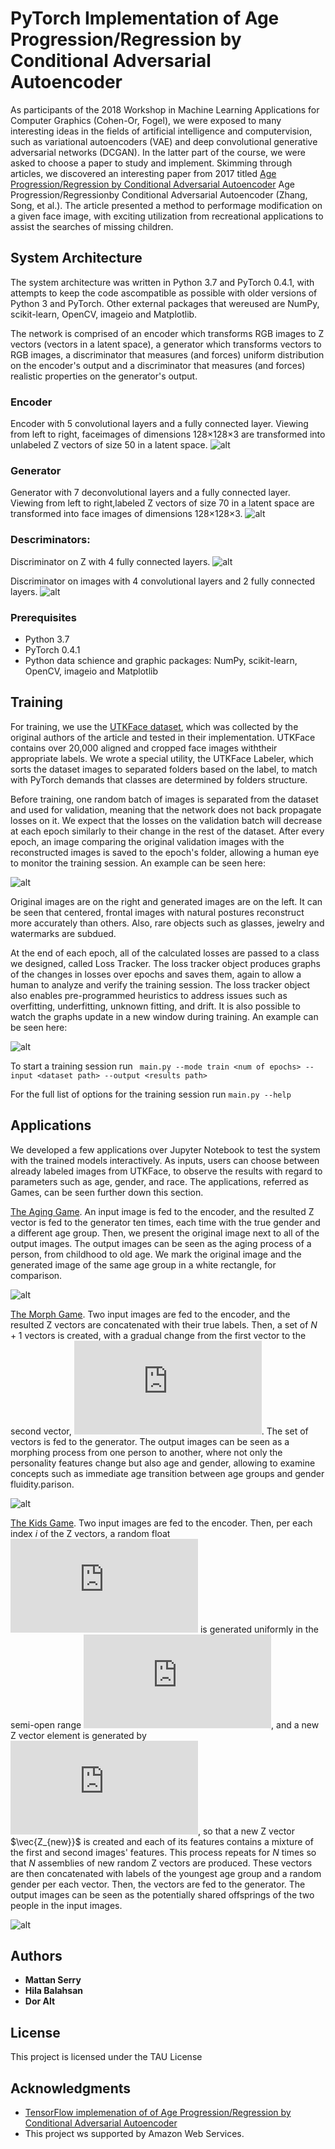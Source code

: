 # PyTorch Implementation of Age Progression/Regression by Conditional Adversarial Autoencoder

As participants of the 2018 Workshop in Machine Learning Applications for Computer Graphics (Cohen-Or, Fogel), we were exposed to many interesting ideas in the fields of artificial intelligence and computervision, such as variational autoencoders (VAE) and deep convolutional generative adversarial networks (DCGAN). In the latter part of the course, we were asked to choose a paper to study and  implement. Skimming through articles, we discovered an interesting paper from 2017 titled [Age Progression/Regression by Conditional Adversarial Autoencoder](http://web.eecs.utk.edu/~zzhang61/docs/papers/2017_CVPR_Age.pdf)
Age Progression/Regressionby Conditional Adversarial Autoencoder (Zhang, Song, et al.). The article presented a method to performage modification on a given face image, with exciting utilization from recreational applications to assist the searches of missing children.

## System Architecture

The system architecture was written in Python 3.7 and PyTorch 0.4.1, with attempts to keep the code ascompatible as possible with older versions of Python 3 and PyTorch.  Other external packages that wereused are NumPy, scikit-learn, OpenCV, imageio and Matplotlib.

The network is comprised of an encoder which transforms RGB images to Z vectors (vectors in a latent space), a generator which transforms vectors to RGB images, a discriminator that measures (and forces) uniform distribution on the encoder's output and a discriminator that measures (and forces) realistic properties on the generator's output.

### Encoder

Encoder with 5 convolutional layers and a fully connected layer.  Viewing from left to right, faceimages of dimensions 128×128×3 are transformed into unlabeled Z vectors of size 50 in a latent space.
![alt ](https://github.com/mattans/AgeProgression/blob/master/encoder.png)

### Generator

Generator with 7 deconvolutional layers and a fully connected layer.  Viewing from left to right,labeled Z vectors of size 70 in a latent space are transformed into face images of dimensions 128×128×3.
![alt  ](https://github.com/mattans/AgeProgression/blob/master/Generator.png)

### Descriminators:

Discriminator on Z with 4 fully connected layers.
![alt  ](https://github.com/mattans/AgeProgression/blob/master/disZ.PNG)

Discriminator on images with 4 convolutional layers and 2 fully connected layers.
![alt  ](https://github.com/mattans/AgeProgression/blob/master/disImg.PNG)


### Prerequisites

* Python 3.7
* PyTorch 0.4.1
* Python data schience and graphic packages: NumPy, scikit-learn, OpenCV, imageio and Matplotlib


## Training

For training, we use the [UTKFace dataset](http://aicip.eecs.utk.edu/wiki/UTKFace), which was collected by the original authors of the article and tested in their implementation.  UTKFace contains over 20,000 aligned and cropped face images withtheir appropriate labels. We wrote a special utility, the UTKFace Labeler, which sorts the dataset images to separated folders based on the label, to match with PyTorch demands that classes are determined by folders structure.

Before training, one random batch of images is separated from the dataset and used for validation, meaning that the network does not back propagate losses on it. We expect that the losses on the validation batch will decrease at each epoch similarly to their change in the rest of the dataset. After every epoch, an image comparing the original validation images with the reconstructed images is saved to the epoch's folder, allowing a human eye to monitor the training session. An example can be seen here:

![alt  ](./doc/validation.gif)

Original images are on the right and generated images are on the left. It can be seen that centered, frontal images with natural postures reconstruct more accurately than others. Also, rare objects such as glasses, jewelry and watermarks are subdued.

At the end of each epoch, all of the calculated losses are passed to a class we designed, called Loss Tracker. The loss tracker object produces graphs of the changes in losses over epochs and saves them, again to allow a human to analyze and verify the training session. The loss tracker object also enables pre-programmed heuristics to address issues such as overfitting, underfitting, unknown fitting, and drift. It is also possible to watch the graphs update in a new window during training. An example can be seen here:

![alt  ](./doc/losses.gif)

To start a training session run ``` main.py --mode train <num of epochs> --input <dataset path> --output <results path>```

For the full list of options for the training session run  ``` main.py --help ```

## Applications

We developed a few applications over Jupyter Notebook to test the system with the trained models interactively. As inputs, users can choose between already labeled images from UTKFace, to observe the results with regard to parameters such as age, gender, and race. The applications, referred as Games, can be seen further down this section.

[The Aging Game](./aging_game.ipynb). An input image is fed to the encoder, and the resulted Z vector is fed to the generator ten times, each time with the true gender and a different age group. Then, we present the original image next to all of the output images. The output images can be seen as the aging process of a person, from childhood to old age. We mark the original image and the generated image of the same age group in a white rectangle, for comparison.

![alt  ](./doc/aging_game.PNG)



[The Morph Game](./morph_game.ipynb). Two input images are fed to the encoder, and the resulted Z vectors are concatenated with their true labels. Then, a set of $N+1$ vectors is created, with a gradual change from the first vector to the second vector, ![](https://latex.codecogs.com/gif.latex?%5C%7B%20%5Cfrac%7BN-i%7D%7BN%7D%20%5Cvec%7Bz_%7B1%7D%7D%20&plus;%20%5Cfrac%7Bi%7D%7BN%7D%20%5Cvec%7Bz_%7B2%7D%7D%20%5C%7D_%7Bi%3D0%7D%5E%7BN%7D). The set of vectors is fed to the generator. The output images can be seen as a morphing process from one person to another, where not only the personality features change but also age and gender, allowing to examine concepts such as immediate age transition between age groups and gender fluidity.parison.

![alt  ](./doc/morph_game.PNG)



[The Kids Game](./kids_game.ipynb). Two input images are fed to the encoder. Then, per each index $i$ of the Z vectors, a random float ![](https://latex.codecogs.com/gif.latex?r) is generated uniformly in the semi-open range ![](https://latex.codecogs.com/gif.latex?%5B0.0%2C%201.0%29), and a new Z vector element is generated by ![](https://latex.codecogs.com/gif.latex?%5Cvec%7Bz_%7Bnew%7D%7D%5Bi%5D%20%3D%20r%20%5Ctimes%20%5Cvec%7Bz_%7B1%7D%7D%5Bi%5D%20&plus;%20%281-r%29%20%5Ctimes%20%5Cvec%7Bz_%7B2%7D%7D%5Bi%5D), so that a new Z vector $\vec{Z_{new}}$ is created and each of its features contains a mixture of the first and second images' features. This process repeats for $N$ times so that $N$ assemblies of new random Z vectors are produced. These vectors are then concatenated with labels of the youngest age group and a random gender per each vector. Then, the vectors are fed to the generator. The output images can be seen as the potentially shared offsprings of the two people in the input images.

![alt  ](./doc/kids_game.PNG)



## Authors

* **Mattan Serry**
* **Hila Balahsan**
* **Dor Alt**

## License

This project is licensed under the TAU License

## Acknowledgments

* [TensorFlow implemenation of of Age Progression/Regression by Conditional Adversarial Autoencoder](https://github.com/ZZUTK/Face-Aging-CAAE)
* This project ws supported by Amazon Web Services.
